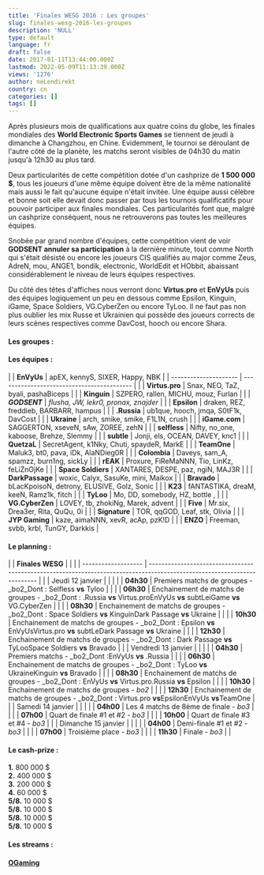 ```yaml
---
title: 'Finales WESG 2016 : Les groupes'
slug: finales-wesg-2016-les-groupes
description: 'NULL'
type: default
language: fr
draft: false
date: 2017-01-11T13:44:00.000Z
lastmod: 2022-05-09T11:13:39.000Z
views: '1276'
author: neLendirekt
country: cn
categories: []
tags: []
---
```

Après plusieurs mois de qualifications aux quatre coins du globe, les finales mondiales des **World Electronic Sports Games** se tiennent de jeudi à dimanche à Changzhou, en Chine. Evidemment, le tournoi se déroulant de l'autre côté de la planète, les matchs seront visibles de 04h30 du matin jusqu'à 12h30 au plus tard.  
  
Deux particularités de cette compétition dotée d'un cashprize de **1 500 000 $**, tous les joueurs d'une même équipe doivent être de la même nationalité mais aussi le fait qu'aucune équipe n'était invitée. Une équipe aussi célèbre et bonne soit elle devait donc passer par tous les tournois qualificatifs pour pouvoir participer aux finales mondiales. Ces particularités font que, malgré un cashprize conséquent, nous ne retrouverons pas toutes les meilleures équipes.

Snobée par grand nombre d'équipes, cette compétition vient de voir **GODSENT annuler sa participation** à la dernière minute, tout comme North qui s'était désisté ou encore les joueurs CIS qualifiés au major comme Zeus, AdreN, mou, ANGE1, bondik, electronic, WorldEdit et HObbit, abaissant considérablement le niveau de leurs équipes respectives.

Du côté des têtes d'affiches nous verront donc **Virtus.pro** et **EnVyUs** puis des équipes logiquement un peu en dessous comme Epsilon, Kinguin, iGame, Space Soldiers, VG.CyberZen ou encore TyLoo. Il ne faut pas non plus oublier les mix Russe et Ukrainien qui possède des joueurs corrects de leurs scènes respectives comme DavCost, hooch ou encore Shara.

#### **Les groupes :**

#### Les équipes :

| |  **EnVyUs**         | apEX, kennyS, SIXER, Happy, NBK            |
| --------------------- | ------------------------------------------ |
| |  **Virtus.pro**     | Snax, NEO, TaZ, byali, pashaBiceps         |
| |  **Kinguin**        | SZPERO, rallen, MICHU, mouz, Furlan        |
| |  _**GODSENT**_      | _flusha, JW, lekr0, pronax, znajder_       |
| |  **Epsilon**        | draken, REZ, freddieb, BARBARR, hampus     |
| |  **.Russia**        | ub1que, hooch, jmqa, S0tF1k, DavCost       |
| |  **Ukraine**        | arch, smike, smike, F1L1N, crush           |
| |  **iGame.com**      | SAGGERTON, xseveN, sAw, ZOREE, zehN        |
| |  **selfless**       | Nifty, no\_one, kaboose, Brehze, Slemmy    |
| |  **subtle**         | Jonji, els, OCEAN, DAVEY, knc1             |
| |  **QuetzaL**        | SecretAgent, k1Nky, Chuti, spaydeR, MarkE  |
| |  **TeamOne**        | Maluk3, bt0, pava, iDk, AlaNDieg0R         |
| |  **Colombia**       | Daveys, sam\_A, spamzz, burn1ng, sickLy    |
| |  **rEAK**           | Proxure, FiReMaNNN, Tio, LinKz, feLiZnOjKe |
| |  **Space Soldiers** | XANTARES, DESPE, paz, ngiN, MAJ3R          |
| |  **DarkPassage**    | woxic, Calyx, SasuKe, mini, Maikox         |
| |  **Bravado**        | bLacKpoisoN, detrony, ELUSIVE, Golz, Sonic |
| |  **K23**            | fANTASTIKA, dreaM, keeN, Ramz1k, fitch     |
| |  **TyLoo**          | Mo, DD, somebody, HZ, bottle ,             |
| |  **VG.CyberZen**    | LOVEY, tb, zhokiNg, Marek, advent          |
| |  **Five**           | Mr.six, Drea3er, Rita, QuQu, 0i            |
| |  **Signature**      | TOR, qqGOD, Leaf, stk, Olivia              |
| |  **JYP Gaming**     | kaze, aimaNNN, xevR, acAp, pzK!D           |
| |  **ENZO**           | Freeman, svbb, krbl, TunGY, Darkkis        |

#### Le planning :

| |  **Finales WESG** |                                                                                                                          |  |
| ------------------- | ------------------------------------------------------------------------------------------------------------------------ |  |
| Jeudi 12 janvier    |                                                                                                                          |  |
| |  **04h30**        | Premiers matchs de groupes - _bo2_Dont : Selfless **vs** Tyloo                                                           |  |
| |  **06h30**        | Enchainement de matchs de groupes - _bo2_Dont : .Russia **vs** Virtus.proEnVyUs **vs** subtLeiGame **vs** VG.CyberZen    |  |
| |  **08h30**        | Enchainement de matchs de groupes - _bo2_Dont : Space Soldiers **vs** KinguinDark Passage **vs** Ukraine                 |  |
| |  **10h30**        | Enchainement de matchs de groupes - _bo2_Dont : Epsilon **vs** EnVyUsVirtus.pro **vs** subtLeDark Passage **vs** Ukraine |  |
| |  **12h30**        | Enchainement de matchs de groupes - _bo2_Dont : Dark Passage **vs** TyLooSpace Soldiers **vs** Bravado                   |  |
| Vendredi 13 janvier |                                                                                                                          |  |
| |  **04h30**        | Premiers matchs - _bo2_Dont :EnVyUs **vs** .Russia                                                                       |  |
| |  **06h30**        | Enchainement de matchs de groupes - _bo2_Dont : TyLoo **vs** UkraineKinguin **vs** Bravado                               |  |
| |  **08h30**        | Enchainement de matchs de groupes - _bo2_Dont : EnVyUs **vs** Virtus.pro.Russia **vs** Epsilon                           |  |
| |  **10h30**        | Enchainement de matchs de groupes - _bo2_                                                                                |  |
| |  **12h30**        | Enchainement de matchs de groupes - _bo2_Dont : Virtus.pro **vs**EpsilonEnVyUs **vs**TeamOne                             |  |
| Samedi 14 janvier   |                                                                                                                          |  |
| |  **04h00**        | Les 4 matchs de 8ème de finale - _bo3_                                                                                   |  |
| |  **07h00**        | Quart de finale #1 et #2 - _bo3_                                                                                         |  |
| |  **10h00**        | Quart de finale #3 et #4 - _bo3_                                                                                         |  |
| Dimanche 15 janvier |                                                                                                                          |  |
| |  **04h00**        | Demi-finale #1 et #2 - _bo3_                                                                                             |  |
| |  **07h00**        | Troisième place - _bo3_                                                                                                  |  |
| |  **11h30**        | Finale - _bo3_                                                                                                           |  |

#### Le cash-prize :

**1.** 800 000 $  
**2.** 400 000 $  
**3.** 200 000 $  
**4.** 60 000 $  
**5/8.** 10 000 $  
**5/8.** 10 000 $  
**5/8.** 10 000 $  
**5/8.** 10 000 $

#### Les streams :

#### **[OGaming](https://www.twitch.tv/ogamingcs)** 
